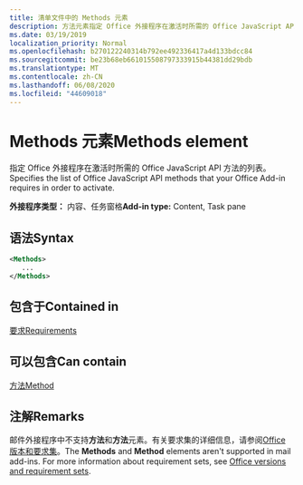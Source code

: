 ```yaml
---
title: 清单文件中的 Methods 元素
description: 方法元素指定 Office 外接程序在激活时所需的 Office JavaScript API 方法的列表。
ms.date: 03/19/2019
localization_priority: Normal
ms.openlocfilehash: b270122240314b792ee492336417a4d133bdcc84
ms.sourcegitcommit: be23b68eb661015508797333915b44381dd29bdb
ms.translationtype: MT
ms.contentlocale: zh-CN
ms.lasthandoff: 06/08/2020
ms.locfileid: "44609018"
---
```

# <a name="methods-element"></a><span data-ttu-id="320b2-103">Methods 元素</span><span class="sxs-lookup"><span data-stu-id="320b2-103">Methods element</span></span>

<span data-ttu-id="320b2-104">指定 Office 外接程序在激活时所需的 Office JavaScript API 方法的列表。</span><span class="sxs-lookup"><span data-stu-id="320b2-104">Specifies the list of Office JavaScript API methods that your Office Add-in requires in order to activate.</span></span>

<span data-ttu-id="320b2-105">**外接程序类型：** 内容、任务窗格</span><span class="sxs-lookup"><span data-stu-id="320b2-105">**Add-in type:** Content, Task pane</span></span>

## <a name="syntax"></a><span data-ttu-id="320b2-106">语法</span><span class="sxs-lookup"><span data-stu-id="320b2-106">Syntax</span></span>

```XML
<Methods>
   ...
</Methods>
```

## <a name="contained-in"></a><span data-ttu-id="320b2-107">包含于</span><span class="sxs-lookup"><span data-stu-id="320b2-107">Contained in</span></span>

[<span data-ttu-id="320b2-108">要求</span><span class="sxs-lookup"><span data-stu-id="320b2-108">Requirements</span></span>](requirements.md)

## <a name="can-contain"></a><span data-ttu-id="320b2-109">可以包含</span><span class="sxs-lookup"><span data-stu-id="320b2-109">Can contain</span></span>

[<span data-ttu-id="320b2-110">方法</span><span class="sxs-lookup"><span data-stu-id="320b2-110">Method</span></span>](method.md)

## <a name="remarks"></a><span data-ttu-id="320b2-111">注解</span><span class="sxs-lookup"><span data-stu-id="320b2-111">Remarks</span></span>

<span data-ttu-id="320b2-112">邮件外接程序中不支持**方法**和**方法**元素。有关要求集的详细信息，请参阅[Office 版本和要求集](../../develop/office-versions-and-requirement-sets.md)。</span><span class="sxs-lookup"><span data-stu-id="320b2-112">The **Methods** and **Method** elements aren't supported in mail add-ins. For more information about requirement sets, see [Office versions and requirement sets](../../develop/office-versions-and-requirement-sets.md).</span></span>
